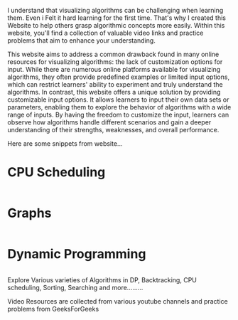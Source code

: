 I understand that visualizing algorithms can be challenging when learning them. Even i Felt it hard learning for the first time. That's why I created this Website to help others grasp algorithmic concepts more easily. Within this website, you'll find a collection of valuable video links and practice problems that aim to enhance your understanding.

This website aims to address a common drawback found in many online resources for visualizing algorithms: the lack of customization options for input. While there are numerous online platforms available for visualizing algorithms, they often provide predefined examples or limited input options, which can restrict learners' ability to experiment and truly understand the algorithms. In contrast, this website offers a unique solution by providing customizable input options. It allows learners to input their own data sets or parameters, enabling them to explore the behavior of algorithms with a wide range of inputs. By having the freedom to customize the input, learners can observe how algorithms handle different scenarios and gain a deeper understanding of their strengths, weaknesses, and overall performance.


Here are some snippets from website...

<h1>CPU Scheduling</h1>
<img src="https://github.com/varmach9/algovizz/assets/68813737/cc911d98-bc91-4648-b1fb-df87cfcc7f94" alt=""/>

<h1>Graphs</h1>
<img src="https://github.com/varmach9/algovizz/assets/68813737/ff59b505-4de1-4265-b11e-b766effafcf0" alt=""/>

<h1>Dynamic Programming</h1>
<img src="https://github.com/varmach9/algovizz/assets/68813737/47999566-752d-4e76-83b5-a39f09e17370" alt=""/>


Explore Various varieties of Algorithms in DP, Backtracking, CPU scheduling, Sorting, Searching and more.........

Video Resources are collected from various youtube channels and practice problems from GeeksForGeeks
